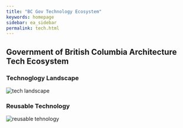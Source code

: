 ```yaml
---
title: "BC Gov Technology Ecosystem"
keywords: homepage
sidebar: ea_sidebar
permalink: tech.html
---
```



## Government of British Columbia Architecture Tech Ecosystem


### Technoglogy Landscape

![tech landscape](assets/images/tech-landscape.png)


### Reusable Technology

![reusable tehnology](assets/images/common-tech.png)



